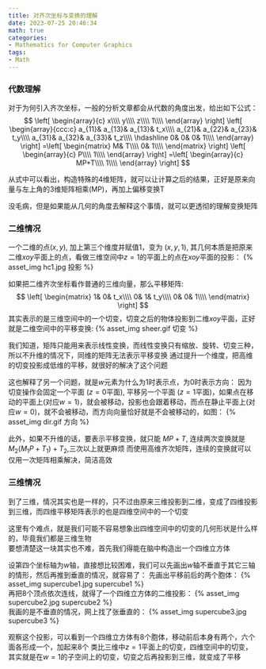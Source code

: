 ```yaml
---
title: 对齐次坐标与变换的理解
date: 2023-07-25 20:46:34
math: true
categories:
- Mathematics for Computer Graphics
tags:
- Math
---
```



### 代数理解

对于为何引入齐次坐标，一般的分析文章都会从代数的角度出发，给出如下公式：
$$
\left[ \begin{array}{c}
	x\\\\
	y\\\\
	z\\\\
	1\\\\
\end{array} \right] \left[ \begin{array}{ccc:c}
	a_{11}&		a_{13}&		a_{13}&		t_x\\\\
	a_{21}&		a_{22}&		a_{23}&		t_y\\\\
	a_{31}&		a_{32}&		a_{33}&		t_z\\\\
	\hdashline
	0&		0&		0&		1\\\\
\end{array} \right] =\left[ \begin{matrix}
	M&		T\\\\
	0&		1\\\\
\end{matrix} \right] \left[ \begin{array}{c}
	P\\\\
	1\\\\
\end{array} \right] =\left[ \begin{array}{c}
	MP+T\\\\
	1\\\\
\end{array} \right] 
$$

从式中可以看出，构造特殊的4维矩阵，就可以让计算之后的结果，正好是原来向量与左上角的3维矩阵相乘(MP)，再加上偏移变换T  

没毛病，但是如果能从几何的角度去解释这个事情，就可以更透彻的理解变换矩阵

### 二维情况

一个二维的点$(x, y)$, 加上第三个维度并赋值1，变为 $(x, y, 1)$, 其几何本质是把原来二维$xoy$平面上的点，看做三维空间中$z=1$的平面上的点在$xoy$平面的投影：
{% asset_img hc1.jpg 投影 %}  

如果把二维齐次坐标看作普通的三维向量，那么平移矩阵:
$$
\left[ \begin{matrix}
	1&		0&		t_x\\\\
	0&		1&		t_y\\\\
	0&		0&		1\\\\
\end{matrix} \right] 
$$
其实表示的是三维空间中的一个切变，切变之后的物体投影到二维$xoy$平面，正好就是二维空间中的平移变换:
{% asset_img sheer.gif 切变 %}  

我们知道，矩阵只能用来表示线性变换，而线性变换只有缩放、旋转、切变三种，所以不升维的情况下，同维的矩阵无法表示平移变换
通过提升一个维度，把高维的切变投影成低维的平移，就很好的解决了这个问题  

这也解释了另一个问题，就是$w$元素为什么为1时表示点，为0时表示方向：
因为切变操作会固定一个平面 ($z=0$平面), 平移另一个平面 ($z=1$平面)，如果点在移动的平面上(对应$w=1$)，就会被移动，投影也会跟着移动，而点在静止平面上(对应$w=0$)，就不会被移动，而方向向量恰好就是不会被移动的，如图：
{% asset_img dir.gif 方向 %}  

此外，如果不升维的话，要表示平移变换，就只能 $MP+T$, 连续两次变换就是 $M_2(M_1P+T_1) + T_2$,三次以上就更麻烦
而使用高维齐次矩阵，连续的变换就可以仅用一次矩阵相乘解决，简洁高效


### 三维情况
到了三维，情况其实也是一样的，只不过由原来三维投影到二维，变成了四维投影到三维，而四维平移矩阵表示的也是四维空间中的一个切变

这里有个难点，就是我们可能不容易想象出四维空间中的切变的几何形状是什么样的，毕竟我们都是三维生物  
要想清楚这一块其实也不难，首先我们得能在脑中构造出一个四维立方体  

设第四个坐标轴为$w$轴，直接想比较困难，我们可以先画出$w$轴不垂直于其它三轴的情形，然后再推到垂直的情况，就容易了：
先画出平移前后的两个胞体：
{% asset_img supercube1.jpg supercube1 %}  
再把8个顶点依次连线，就得了一个四维立方体的二维投影：
{% asset_img supercube2.jpg supercube2 %}  
我画的是不垂直的情况，网上找了张垂直的：
{% asset_img supercube3.jpg supercube3 %}  

观察这个投影，可以看到一个四维立方体有8个胞体，移动前后本身有两个，六个面各形成一个，加起来8个
类比三维中$z=1$平面上的切变，四维空间中的切变，其实就是在$w=1$的子空间上的切变，切变之后再投影到三维，就变成了平移
